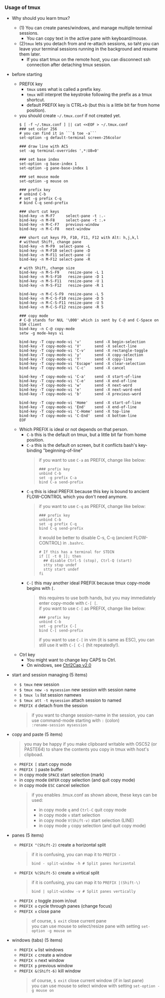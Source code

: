 ### Usage of tmux
- Why should you learn tmux?
  - (1) You can create panes/windows, and manage multiple terminal sessions.
    - You can copy text in the active pane with keyboard/mouse.
  - (2)```tmux``` lets you detach from and re-attach sessions, so taht you can leave your terminal sessions running in the background and resume them later.
    - If you start tmux on the remote host, you can disconnect ssh connection after detaching tmux session.
- before starting
  - PREFIX key
    - ```tmux``` uses what is called a prefix key. 
    - ```tmux``` will interpret the keystroke following the prefix as a tmux shortcut. 
    - default PREFIX key is CTRL+b (but this is a little bit far from home position).
  - you should create ```~/.tmux.conf``` if not created yet.
    ```
    $ [ -f ~/.tmux.conf ] || cat <<EOF > ~/.tmux.conf
    ### set color 256
    # you can find it in ```$ toe -a```
    set-option -g default-terminal screen-256color

    ### draw line with ACS
    set -ag terminal-overrides ',*:U8=0'

    ### set base index
    set-option -g base-index 1
    set-option -g pane-base-index 1

    ### set mouse mode
    set-option -g mouse on

    ### prefix key
    # unbind C-b
    # set -g prefix C-q
    # bind C-q send-prefix
    
    ### short cut keys
    bind-key -n M-F7     select-pane -t :.-
    bind-key -n M-F8     select-pane -t :.+
    bind-key -n M-C-F7   previous-window
    bind-key -n M-C-F8   next-window
    
    ### short cut keys F9, F10, F11, F12 with Alt: h,j,k,l
    # without Shift, change pane
    bind-key -n M-F9  select-pane -L
    bind-key -n M-F10 select-pane -D
    bind-key -n M-F11 select-pane -U
    bind-key -n M-F12 select-pane -R
    
    # with Shift, change size
    bind-key -n M-S-F9    resize-pane -L 1
    bind-key -n M-S-F10   resize-pane -D 1
    bind-key -n M-S-F11   resize-pane -U 1
    bind-key -n M-S-F12   resize-pane -R 1
    
    bind-key -n M-C-S-F9  resize-pane -L 5
    bind-key -n M-C-S-F10 resize-pane -D 5
    bind-key -n M-C-S-F11 resize-pane -U 5
    bind-key -n M-C-S-F12 resize-pane -R 5
    
    ### copy mode
    # C-@ stands for NUL '\000' which is sent by C-@ and C-Space on SSH client
    bind-key -n C-@ copy-mode
    setw -g mode-keys vi
    
    bind-key -T copy-mode-vi 'v'      send -X begin-selection
    bind-key -T copy-mode-vi 'V'      send -X select-line
    bind-key -T copy-mode-vi 'C-v'    send -X rectangle-toggle
    bind-key -T copy-mode-vi 'y'      send -X copy-selection
    bind-key -T copy-mode-vi 'Y'      send -X copy-line
    bind-key -T copy-mode-vi 'Escape' send -X clear-selection
    bind-key -T copy-mode-vi 'C-c'    send -X cancel
    
    bind-key -T copy-mode-vi 'C-a'    send -X start-of-line
    bind-key -T copy-mode-vi 'C-e'    send -X end-of-line
    bind-key -T copy-mode-vi 'w'      send -X next-word
    bind-key -T copy-mode-vi 'e'      send -X next-word-end
    bind-key -T copy-mode-vi 'b'      send -X previous-word
    
    bind-key -T copy-mode-vi 'Home'   send -X start-of-line
    bind-key -T copy-mode-vi 'End'    send -X end-of-line
    bind-key -T copy-mode-vi 'C-Home' send -X top-line
    bind-key -T copy-mode-vi 'C-End'  send -X bottom-line
    EOF
    ```
  - Which PREFIX is ideal or not depends on that person.  
    - ```C-b```   this is the default on tmux, but a little bit far from home position.  
    - ```C-a```   this is the default on screen, but it conflicts bash's key-binding "beginning-of-line"  
      > if you want to use ```C-a``` as PREFIX, change like below:
      > ```
      > ### prefix key
      > unbind C-b
      > set -g prefix C-a
      > bind C-a send-prefix
      > ```
    - ```C-q```   this is ideal PREFIX because this key is bound to ancient FLOW-CONTROL which you don't need anymore.  
      > if you want to use ```C-q``` as PREFIX, change like below:
      > ```
      > ### prefix key
      > unbind C-b
      > set -g prefix C-q
      > bind C-q send-prefix
      > ```
      > it would be better to disable C-s, C-q (ancient FLOW-CONTROL) in ```.bashrc```.
      > ```
      > # If this has a terminal for STDIN
      > if [[ -t 0 ]]; then
      >   ## disable Ctrl-S (stop), Ctrl-Q (start)
      >   stty stop undef
      >   stty start undef
      > fi
      > ```
    - ```C-[```   this may another ideal PREFIX because tmux copy-mode begins with ```[```.  
      > this requires to use both hands, but you may immediately enter copy-mode with ```C-[ [```.  
      > if you want to use ```C-[``` as PREFIX, change like below:
      > ```
      > ### prefix key
      > unbind C-b
      > set -g prefix C-[
      > bind C-[ send-prefix
      > ```
      > if you want to use ```C-[``` in vim (it is same as ESC), you can still use it with ```C-[ C-[``` (hit repeatedly!).  
  - Ctrl key 
    - You might want to change key CAPS to Ctrl.
    - On windows, see [Ctrl2Cap v2.0](https://docs.microsoft.com/en-us/sysinternals/downloads/ctrl2cap)

- start and session managing (5 items)
  - ```$ tmux``` new session 
  - ```$ tmux new -s mysession``` new session with session name
  - ```$ tmux ls``` list session namews
  - ```$ tmux att -t mysession``` attach session to named
  - ```PREFIX d``` detach from the session
    > if you want to change session-name in the session, you can use command-mode starting with ```:``` (colon)  
    > ```:rename-session mysession``` 
- copy and paste (5 items)
  > you may be happy if you make clipboard writable with OSC52 (or PASTE64) to share the contents you copy in tmux with host's clipboad.
  
  - ```PREFIX [``` start copy mode
  - ```PREFIX ]``` paste buffer
  - in copy mode ```SPACE``` start selection (mark)
  - in copy mode ```ENTER``` copy selection (and quit copy mode)
  - in copy mode ```ESC``` cancel selection
    > if you enables .tmux.conf as shown above, these keys can be used: 
    > - in copy mode ```q``` and ```Ctrl-C``` quit copy mode
    > - in copy mode ```v``` start selection
    > - in copy mode ```V(Shift-v)``` start selection (LINE)
    > - in copy mode ```y``` copy selection (and quit copy mode)
- panes (5 items)
  - ```PREFIX "(Shift-2)``` create a horizontal split
    > if it is confusing, you can map it to ```PREFIX -```
    > ```
    > bind - split-window -h # Split panes horizontal
    > ```
  - ```PREFIX %(Shift-5)``` create a virtical split
    > if it is confusing, you can map it to ```PREFIX |(Shift-\)```
    > ```
    > bind | split-window -v # Split panes vertically
    > ```
  - ```PREFIX z``` toggle zoom in/out
  - ```PREFIX o``` cycle through panes (change focus)
  - ```PREFIX x``` close pane
    > of course, ```$ exit``` close current pane  
    > you can use mouse to select/resize pane with setting ```set-option -g mouse on```
- windows (tabs)  (5 items)
  - ```PREFIX w``` list windows
  - ```PREFIX c``` create a window
  - ```PREFIX n``` next window
  - ```PREFIX p``` previous window
  - ```PREFIX &(Shift-6)``` kill window
    > of course, ```$ exit``` close current window (if in last pane)  
    > you can use mouse to select window with setting ```set-option -g mouse on```

